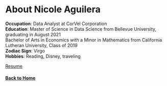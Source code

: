 # About Nicole Aguilera

**Occupation**: Data Analyst at CorVel Corporation\
**Education**: Master of Science in Data Science from Bellevue University, graduating in August 2021\
               Bachelor of Arts in Economics with a Minor in Mathematics from California Lutheran University, Class of 2019\
**Zodiac Sign**: Virgo\
**Hobbies**: Reading, Disney, traveling

[Resume](https://github.com/ntiana55/Portfolio_NicoleAguilera/blob/45eae8a30540df3207ea1bf07776e5507c781da4/docs/Nicole%20Aguilera%20Resume%203_10_2021.pdf)

#### [Back to Home](https://ntiana55.github.io/Portfolio_NicoleAguilera/)
